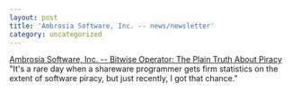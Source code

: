 ```yaml
---
layout: post
title: 'Ambrosia Software, Inc. -- news/newsletter'
category: uncategorized
---
```


[Ambrosia Software, Inc. -- Bitwise Operator: The Plain Truth About Piracy](http://www.ambrosiasw.com/cgi-bin/ubb/newsdisplay.cgi?action=topics&number=14&forum=The%20Ambrosia%20Times%20Newsletter&DaysPrune=25&article=000052&startpoint=) "It's a rare day when a shareware programmer gets firm statistics on the extent of software piracy, but just recently, I got that chance."
